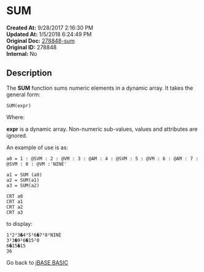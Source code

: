 # SUM

**Created At:** 9/28/2017 2:16:30 PM  
**Updated At:** 1/5/2018 6:24:49 PM  
**Original Doc:** [278848-sum](https://docs.jbase.com/36868-jbase-basic/278848-sum)  
**Original ID:** 278848  
**Internal:** No  

## Description

The **SUM** function sums numeric elements in a dynamic array. It takes the general form:

```
SUM(expr)
```

Where:

**expr** is a dynamic array. Non-numeric sub-values, values and attributes are ignored.

An example of use is as:

```
a0 = 1 : @SVM : 2 : @VM : 3 : @AM : 4 : @SVM : 5 : @VM : 6 : @AM : 7 : @SVM : 8 : @VM :'NINE'

a1 = SUM (a0)
a2 = SUM(a1)
a3 = SUM(a2)

CRT a0
CRT a1
CRT a2
CRT a3
```

to display:

```
1³2²3�4³5²6�7³8²NINE
3²3�9²6�15²0
6�15�15
36
```

Go back to [jBASE BASIC](./../README.md)
